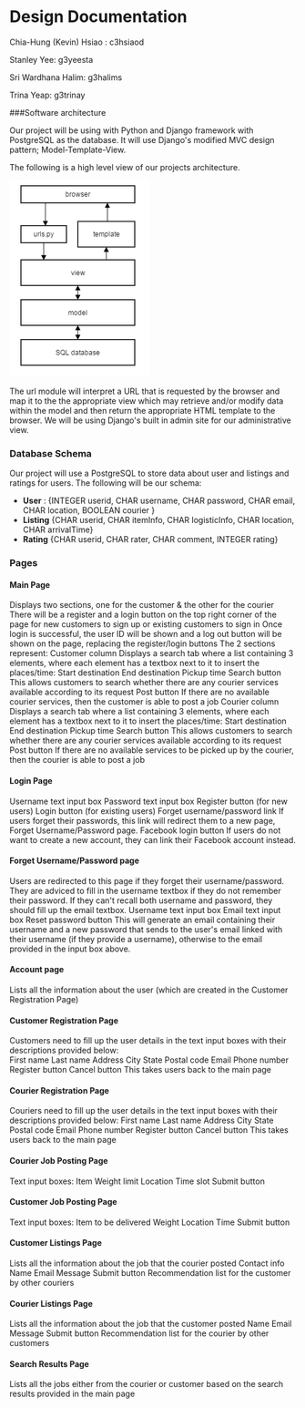 # Design Documentation

Chia-Hung (Kevin) Hsiao : c3hsiaod


Stanley Yee: g3yeesta


Sri Wardhana Halim: g3halims


Trina Yeap: g3trinay

###Software architecture

Our project will be using with Python and Django framework with PostgreSQL as the database. It will use Django's modified MVC design pattern; Model-Template-View. 

The following is a high level view of our projects architecture.

![Architecture Diagram](part_a.png)

The url module will interpret a URL that is requested by the browser and map it to the the appropriate view which may retrieve and/or modify data within the model and then return the appropriate HTML template to the browser. We will be using Django's built in admin site for our administrative view.

### Database Schema

Our project will use a PostgreSQL to store data about user and listings and ratings for users. The following will be our schema:

* **User** : {INTEGER userid, CHAR username, CHAR password, CHAR email, CHAR location, BOOLEAN courier }
* **Listing** {CHAR userid, CHAR itemInfo, CHAR logisticInfo, CHAR location, CHAR arrivalTime}
* **Rating** {CHAR userid, CHAR rater, CHAR comment, INTEGER rating}

### Pages

#### Main Page
Displays two sections, one for the customer & the other for the courier
There will be a register and a login button on the top right corner of the page for 
new customers to sign up or existing customers to sign in 
    Once login is successful, the user ID will be shown and a log out button will be shown on the page,
    replacing the register/login buttons
The 2 sections represent:
  Customer column
    Displays a search tab where a list containing 3 elements, where each element has a textbox next to it 
    to insert the places/time:
      Start destination
      End destination
      Pickup time
    Search button
      This allows customers to search whether there are any courier services available according to its request
    Post button
      If there are no available courier services, then the customer is able to post a job
  Courier column
    Displays a search tab where a list containing 3 elements, where each element has a textbox next to it 
    to insert the places/time:
      Start destination
      End destination
      Pickup time
    Search button
      This allows customers to search whether there are any courier services available according to its request
    Post button
      If there are no available services to be picked up by the courier, then the courier is able to post a job

#### Login Page
  Username text input box
  Password text input box
  Register button (for new users)
  Login button (for existing users)
  Forget username/password link 
    If users forget their passwords, this link will redirect them to a new page, Forget Username/Password page.
  Facebook login button
    If users do not want to create a new account, they can link their Facebook account instead.

#### Forget Username/Password page
  Users are redirected to this page if they forget their username/password.
  They are adviced to fill in the username textbox if they do not remember their password.
  If they can't recall both username and password, they should fill up the email textbox.
    Username text input box
    Email text input box
    Reset password button
      This will generate an email containing their username and a new password that sends to the 
      user's email linked with their username (if they provide a username), otherwise to the email 
      provided in the input box above.

#### Account page
  Lists all the information about the user (which are created in the Customer Registration Page)

#### Customer Registration Page
  Customers need to fill up the user details in the text input boxes with their descriptions provided below:  
    First name
    Last name
    Address
    City
    State
    Postal code
    Email
    Phone number
  Register button
  Cancel button
    This takes users back to the main page

#### Courier Registration Page
  Couriers need to fill up the user details in the text input boxes with their descriptions provided below: 
    First name
    Last name
    Address
    City
    State
    Postal code
    Email
    Phone number
  Register button
  Cancel button
    This takes users back to the main page

#### Courier Job Posting Page
  Text input boxes:
    Item
    Weight limit
    Location
    Time slot
  Submit button

#### Customer Job Posting Page
  Text input boxes:
    Item to be delivered
    Weight
    Location
    Time
  Submit button

#### Customer Listings Page
  Lists all the information about the job that the courier posted
    Contact info
    Name
    Email
    Message
  Submit button
  Recommendation list for the customer by other couriers

#### Courier Listings Page
  Lists all the information about the job that the customer posted
    Name
    Email
    Message
  Submit button
  Recommendation list for the courier by other customers

#### Search Results Page
  Lists all the jobs either from the courier or customer based on the search results provided in the main page
